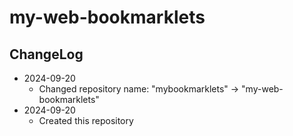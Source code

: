 # my-web-bookmarklets

## ChangeLog

- 2024-09-20
    - Changed repository name: "mybookmarklets" -> "my-web-bookmarklets"
- 2024-09-20
    - Created this repository
